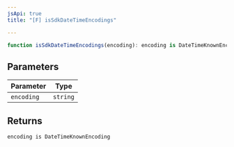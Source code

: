 ```yaml
---
jsApi: true
title: "[F] isSdkDateTimeEncodings"

---
```

```ts
function isSdkDateTimeEncodings(encoding): encoding is DateTimeKnownEncoding
```

## Parameters

| Parameter | Type |
| ------ | ------ |
| `encoding` | `string` |

## Returns

`encoding is DateTimeKnownEncoding`
